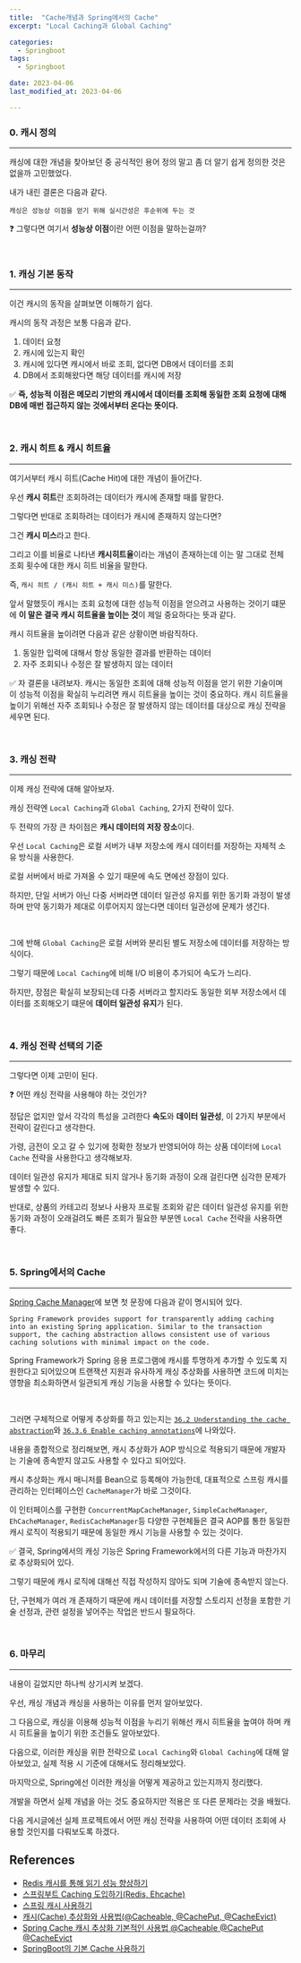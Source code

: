 ```yaml
---
title:  "Cache개념과 Spring에서의 Cache" 
excerpt: "Local Caching과 Global Caching"

categories:
  - Springboot
tags:
  - Springboot

date: 2023-04-06
last_modified_at: 2023-04-06

---
```


### 0. 캐시 정의
---

캐싱에 대한 개념을 찾아보던 중 공식적인 용어 정의 말고 좀 더 알기 쉽게 정의한 것은 없을까 고민했었다.

내가 내린 결론은 다음과 같다.

`캐싱은 성능상 이점을 얻기 위해 실시간성은 후순위에 두는 것`

❓ 그렇다면 여기서 **성능상 이점**이란 어떤 이점을 말하는걸까?

<br>

### 1. 캐싱 기본 동작
---

이건 캐시의 동작을 살펴보면 이해하기 쉽다.

캐시의 동작 과정은 보통 다음과 같다.

1. 데이터 요청
2. 캐시에 있는지 확인
3. 캐시에 있다면 캐시에서 바로 조회, 없다면 DB에서 데이터를 조회
4. DB에서 조회해왔다면 해당 데이터를 캐시에 저장

✅ **즉, 성능적 이점은 메모리 기반의 캐시에서 데이터를 조회해 동일한 조회 요청에 대해 DB에 매번 접근하지 않는 것에서부터 온다는 뜻이다.**

<br>

### 2. 캐시 히트 & 캐시 히트율
---

여기서부터 캐시 히트(Cache Hit)에 대한 개념이 들어간다.

우선 **캐시 히트**란 조회하려는 데이터가 캐시에 존재할 때를 말한다.

그렇다면 반대로 조회하려는 데이터가 캐시에 존재하지 않는다면?

그건 **캐시 미스**라고 한다.

그리고 이를 비율로 나타낸 **캐시히트율**이라는 개념이 존재하는데 이는 말 그대로 전체 조회 횟수에 대한 캐시 히트 비율을 말한다.

즉, `캐시 히트 / (캐시 히트 + 캐시 미스)`를 말한다.

앞서 말했듯이 캐시는 조회 요청에 대한 성능적 이점을 얻으려고 사용하는 것이기 떄문에 **이 말은 결국 캐시 히트율을 높이는 것**이 제일 중요하다는 뜻과 같다.

캐시 히트율을 높이려면 다음과 같은 상황이면 바람직하다. 

1. 동일한 입력에 대해서 항상 동일한 결과를 반환하는 데이터
2. 자주 조회되나 수정은 잘 발생하지 않는 데이터

✅ 자 결론을 내려보자. 캐시는 동일한 조회에 대해 성능적 이점을 얻기 위한 기술이며 이 성능적 이점을 확실히 누리려면 캐시 히트율을 높이는 것이 중요하다.
캐시 히트율을 높이기 위해선 자주 조회되나 수정은 잘 발생하지 않는 데이터를 대상으로 캐싱 전략을 세우면 된다.

<br>

### 3. 캐싱 전략
---

이제 캐싱 전략에 대해 알아보자.

캐싱 전략엔 `Local Caching`과 `Global Caching`, 2가지 전략이 있다.

두 전략의 가장 큰 차이점은 **캐시 데이터의 저장 장소**이다.

우선 `Local Caching`은 로컬 서버가 내부 저장소에 캐시 데이터를 저장하는 자체적 소유 방식을 사용한다.

로컬 서버에서 바로 가져올 수 있기 때문에 속도 면에선 장점이 있다.

하지만, 단일 서버가 아닌 다중 서버라면 데이터 일관성 유지를 위한 동기화 과정이 발생하며 만약 동기화가 제대로 이루어지지 않는다면 데이터 일관성에 문제가 생긴다.

<br>

그에 반해 `Global Caching`은 로컬 서버와 분리된 별도 저장소에 데이터를 저장하는 방식이다.

그렇기 때문에 `Local Caching`에 비해 I/O 비용이 추가되어 속도가 느리다.

하지만, 장점은 확실히 보장되는데 다중 서버라고 할지라도 동일한 외부 저장소에서 데이터를 조회해오기 떄문에 **데이터 일관성 유지**가 된다.

<br>

### 4. 캐싱 전략 선택의 기준
---

그렇다면 이제 고민이 된다.

❓ 어떤 캐싱 전략을 사용해야 하는 것인가?

정답은 없지만 앞서 각각의 특성을 고려한다 **속도**와 **데이터 일관성**, 이 2가지 부분에서 전략이 갈린다고 생각한다.

가령, 금전이 오고 갈 수 있기에 정확한 정보가 반영되어야 하는 상품 데이터에 `Local Cache` 전략을 사용한다고 생각해보자.

데이터 일관성 유지가 제대로 되지 않거나 동기화 과정이 오래 걸린다면 심각한 문제가 발생할 수 있다.

반대로, 상품의 카테고리 정보나 사용자 프로필 조회와 같은 데이터 일관성 유지를 위한 동기화 과정이 오래걸려도 빠른 조회가 필요한 부분엔 `Local Cache` 전략을 사용하면 좋다.

<br>

### 5. Spring에서의 Cache
---

[Spring Cache Manager](https://docs.spring.io/spring-framework/docs/4.3.15.RELEASE/spring-framework-reference/html/cache.html)에 보면 첫 문장에 다음과 같이 명시되어 있다.

`Spring Framework provides support for transparently adding caching into an existing Spring application. Similar to the transaction support, the caching abstraction allows consistent use of various caching solutions with minimal impact on the code.`

Spring Framework가 Spring 응용 프로그램에 캐시를 투명하게 추가할 수 있도록 지원한다고 되어있으며 트랜잭션 지원과 유사하게 캐싱 추상화를 사용하면 코드에 미치는 영향을 최소화하면서 일관되게 캐싱 기능을 사용할 수 있다는 뜻이다.

<br>

그러면 구체적으로 어떻게 추상화를 하고 있는지는 [`36.2 Understanding the cache abstraction`](https://docs.spring.io/spring-framework/docs/4.3.15.RELEASE/spring-framework-reference/html/cache.html)와 [`36.3.6 Enable caching annotations`](https://docs.spring.io/spring-framework/docs/4.3.15.RELEASE/spring-framework-reference/html/cache.html)에 나와있다.

내용을 종합적으로 정리해보면, 캐시 추상화가 AOP 방식으로 적용되기 때문에 개발자는 기술에 종속받지 않고도 사용할 수 있다고 되어있다.

캐시 추상화는 캐시 매니저를 Bean으로 등록해야 가능한데, 대표적으로 스프링 캐시를 관리하는 인터페이스인 `CacheManager`가 바로 그것이다. 

이 인터페이스를 구현한 `ConcurrentMapCacheManager`, `SimpleCacheManager`, `EhCacheManager`, `RedisCacheManager`등 다양한 구현체들은 결국 AOP를 통한 동일한 캐시 로직이 적용되기 때문에 동일한 캐시 기능을 사용할 수 있는 것이다.

✅ 결국, Spring에서의 캐싱 기능은 Spring Framework에서의 다른 기능과 마찬가지로 추상화되어 있다. 

그렇기 때문에 캐시 로직에 대해선 직접 작성하지 않아도 되며 기술에 종속받지 않는다.

단, 구현체가 여러 개 존재하기 때문에 캐시 데이터를 저장할 스토리지 선정을 포함한 기술 선정과, 관련 설정을 넣어주는 작업은 반드시 필요하다.

<br>

### 6. 마무리
---

내용이 길었지만 하나씩 상기시켜 보겠다.

우선, 캐싱 개념과 캐싱을 사용하는 이유를 먼저 알아보았다.

그 다음으로, 캐싱을 이용해 성능적 이점을 누리기 위해선 캐시 히트율을 높여야 하며 캐시 히트율을 높이기 위한 조건들도 알아보았다.

다음으로, 이러한 캐싱을 위한 전략으로 `Local Caching`와 `Global Caching`에 대해 알아보았고, 실제 적용 시 기준에 대해서도 정리해보았다.

마지막으로, Spring에선 이러한 캐싱을 어떻게 제공하고 있는지까지 정리했다.

개발을 하면서 실제 개념을 아는 것도 중요하지만 적용은 또 다른 문제라는 것을 배웠다.

다음 게시글에선 실제 프로젝트에서 어떤 캐싱 전략을 사용하여 어떤 데이터 조회에 사용할 것인지를 다뤄보도록 하겠다.


## References

* [Redis 캐시를 통해 읽기 성능 향상하기](https://souljit2.tistory.com/72)
* [스프링부트 Caching 도입하기(Redis, Ehcache)](https://velog.io/@qotndus43/Cache)
* [스프링 캐시 사용하기](https://sunghs.tistory.com/132)
* [캐시(Cache) 추상화와 사용법(@Cacheable, @CachePut, @CacheEvict)](https://mangkyu.tistory.com/179)
* [Spring Cache 캐시 추상화 기본적인 사용법 @Cacheable @CachePut @CacheEvict](https://wildeveloperetrain.tistory.com/119)
* [SpringBoot의 기본 Cache 사용하기](https://pamyferret.tistory.com/8)